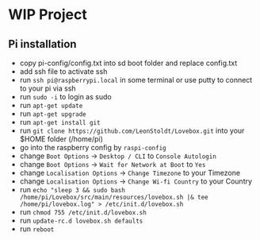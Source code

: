 # WIP Project

## Pi installation
-   copy pi-config/config.txt into sd boot folder and replace config.txt
-   add ssh file to activate ssh
-   run `ssh pi@raspberrypi.local` in some terminal or use putty to connect to your pi via ssh
-   run `sudo -i` to login as sudo
-   run `apt-get update`
-   run `apt-get upgrade`
-   run `apt-get install git`
-   run `git clone https://github.com/LeonStoldt/Lovebox.git` into your $HOME folder (/home/pi)
-   go into the raspberry config by `raspi-config`
-   change `Boot Options` -> `Desktop / CLI` to `Console Autologin`
-   change `Boot Options` -> `Wait for Network at Boot` to `Yes`
-   change `Localisation Options` -> `Change Timezone` to your Timezone
-   change `Localisation Options` -> `Change Wi-fi Country` to your Country
-   run `echo "sleep 3 && sudo bash /home/pi/Lovebox/src/main/resources/lovebox.sh |& tee /home/pi/lovebox.log" > /etc/init.d/lovebox.sh`
-   run `chmod 755 /etc/init.d/lovebox.sh`
-   run `update-rc.d lovebox.sh defaults`
-   run `reboot`

